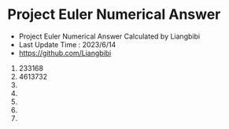 # Project Euler Numerical Answer

* Project Euler Numerical Answer Calculated by Liangbibi
* Last Update Time : 2023/6/14
* https://github.com/Liangbibi

1. 233168
2. 4613732
3.
4.
5.
6.
7.
